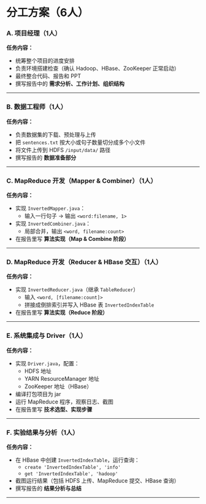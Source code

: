 # 分工方案（6人）

### A. 项目经理（1人）

**任务内容：**

* 统筹整个项目的进度安排
* 负责环境搭建检查（确认 Hadoop、HBase、ZooKeeper 正常启动）
* 最终整合代码、报告和 PPT
* 撰写报告中的 **需求分析、工作计划、组织结构**

---

### B. 数据工程师（1人）

**任务内容：**

* 负责数据集的下载、预处理与上传
* 把 `sentences.txt` 按大小或句子数量切分成多个小文件
* 将文件上传到 HDFS `/input/data/` 路径
* 撰写报告的 **数据准备部分**

---

### C. MapReduce 开发（Mapper & Combiner）（1人）

**任务内容：**

* 实现 `InvertedMapper.java`：
  * 输入一行句子 → 输出 `<word:filename, 1>`
* 实现 `InvertedCombiner.java`：
  * 局部合并，输出 `<word, filename:count>`
* 在报告里写 **算法实现（Map & Combine 阶段）**

---

### D. MapReduce 开发（Reducer & HBase 交互）（1人）

**任务内容：**

* 实现 `InvertedReducer.java`（继承 `TableReducer`）
  * 输入 `<word, [filename:count]>`
  * 拼接成倒排索引并写入 HBase 表 `InvertedIndexTable`
* 在报告里写 **算法实现（Reduce 阶段）**

---

### E. 系统集成与 Driver（1人）

**任务内容：**

* 实现 `Driver.java`，配置：
  * HDFS 地址
  * YARN ResourceManager 地址
  * ZooKeeper 地址（HBase）
* 编译打包项目为 jar
* 运行 MapReduce 程序，观察日志、截图
* 在报告里写 **技术选型、实现步骤**

---

### F. 实验结果与分析（1人）

**任务内容：**

* 在 HBase 中创建 `InvertedIndexTable`，运行查询：
  * `create 'InvertedIndexTable', 'info'`
  * `get 'InvertedIndexTable', 'hadoop'`
* 截图运行结果（包括 HDFS 上传、MapReduce 提交、HBase 查询）
* 撰写报告的 **结果分析与总结**

---
